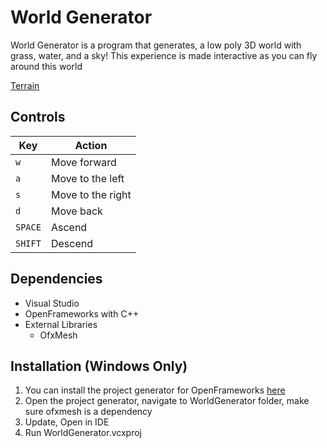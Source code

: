 # World Generator
World Generator is a program that generates, a low poly 3D world with grass, water, and a sky!
This experience is made interactive as you can fly around this world

[Terrain](https://ibb.co/BcYtFKL)

## Controls

| Key      | Action                                                      |
|----------|-------------------------------------------------------------|
| `w`      | Move forward                                                |
| `a`      | Move to the left                                            |
| `s`      | Move to the right                                           |
| `d`      | Move back                                                   |
| `SPACE`  | Ascend                                                      |
| `SHIFT`  | Descend                                                     |

## Dependencies
- Visual Studio
- OpenFrameworks with C++
- External Libraries
	- OfxMesh

## Installation (Windows Only)
1. You can install the project generator for OpenFrameworks [here](https://openframeworks.cc/)
2. Open the project generator, navigate to WorldGenerator folder, make sure ofxmesh is a dependency
3. Update, Open in IDE
4. Run WorldGenerator.vcxproj
